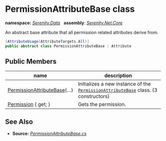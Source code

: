 # PermissionAttributeBase class
**namespace:** *[Serenity.Data](../README.md#serenity.data-namespace)*   **assembly**: *[Serenity.Net.Core](../README.md)*

An abstract base attribute that all permission related attributes derive from.

```csharp
[AttributeUsage(AttributeTargets.All)]
public abstract class PermissionAttributeBase : Attribute
```

## Public Members

| name | description |
| --- | --- |
| [PermissionAttributeBase](PermissionAttributeBase/PermissionAttributeBase.md)(…) | Initializes a new instance of the [`PermissionAttributeBase`](PermissionAttributeBase.md) class. (3 constructors) |
| [Permission](PermissionAttributeBase/Permission.md) { get; } | Gets the permission. |

## See Also

* **Source:** *[PermissionAttributeBase.cs](https://github.com/serenity-is/Serenity/blob/master/src/Serenity.Net.Core/ComponentModel/Permission/PermissionAttributeBase.cs)*